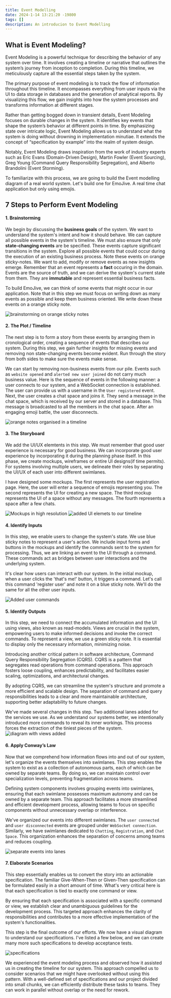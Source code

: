 ```yaml
---
title: Event Modelling
date: 2024-1-14 13:21:20 -19800
tags: []
description: An introducion to Event Modelling
---
```


## What is Event Modeling?

Event Modeling is a powerful technique for describing the behavior of any system over time. It involves creating a timeline or narrative that outlines the system’s journey from inception to completion. During this timeline, we meticulously capture all the essential steps taken by the system.

The primary purpose of event modeling is to track the flow of information throughout this timeline. It encompasses everything from user inputs via the UI to data storage in databases and the generation of analytical reports. By visualizing this flow, we gain insights into how the system processes and transforms information at different stages.

Rather than getting bogged down in transient details, Event Modeling focuses on durable changes in the system. It identifies key events that shape the system’s behavior at different points in time. By emphasizing state over intricate logic, Event Modeling allows us to understand what the system is doing without drowning in implementation minutiae. It extends the concept of “specification by example” into the realm of system design.

Notably, Event Modeling draws inspiration from the work of industry experts such as Eric Evans (Domain-Driven Design), Martin Fowler (Event Sourcing), Greg Young (Command Query Responsibility Segregation), and Alberto Brandolini (Event Storming).

To familiarize with this process, we are going to build the Event modelling diagram of a real world system. Let's build one for EmoJive. A real time chat application but only using emojis. 

## 7 Steps to Perform Event Modeling

#### 1. Brainstorming

We begin by discussing the **business goals** of the system. We want to understand the system's intent and how it should behave. We can capture all possible events in the system's timeline. We must also ensure that only **state-changing events** are be specified. These events capture significant transitions in the system.
Explore all possible events that could occur during the execution of an existing business process. Note these events on orange sticky-notes. We want to add, modify or remove events as new insights emerge. Remember that an event represents a **fact** occuring in the domain. Events are the source of truth, and we can derive the system's current state from them. They are **immutable** and represent essential business facts.

To build EmoJive, we can think of some events that might occur in our application. Note that in this step we must focus on writing down as many events as possible and keep them business oriented. We write down these events on a orange sticky note. 

![brainstorming on orange sticky notes](brainstorming.png)

#### 2. **The Plot / Timeline**

The next step is to form a story from these events by arranging them in cronological order, creating a sequence of events that describes our system. During this step, we gain further insights for missing events and removing non state-changing events become evident. Run through the story from both sides to make sure the events make sense.

We can start by removing non-business events from our pile. Events such as `website opened` and `alerted new user joined` do not carry much business value. Here is the sequence of events in the following manner: a user connects to our system, and a WebSocket connection is established. The user can provide us with a username in the `User registered` event. Next, the user creates a chat space and joins it. They send a message in the chat space, which is received by our server and stored in a database. This message is broadcasted to all the members in the chat space. After an engaging emoji battle, the user disconnects.

![orange notes organised in a timeline](timeline.png)

#### 3. **The Storyboard**
We add the UI/UX elemtents in this step. We must remember that good user experience is necessary for good business. We can incorporate good user experience by incorporating it during the planning phase itself. In this phase, we create mockups, wireframes or entire UI designs(if time permits). For systems involving multiple users, we delineate their roles by separating the UI/UX of each user into different swimlanes.

I have designed some mockups. The first represents the user registration page. Here, the user will enter a sequence of emojis representing you. The second represents the UI for creating a new space. The third mockup represents the UI of a space without any messages. The fourth represents a space after a few chats.

![Mockups in high resolution](<Mockups.jpeg>)
![added UI elemets to our timeline](UI.png)

#### 4. **Identify Inputs**
In this step, we enable users to change the system's state. We use blue sticky notes to represent a user's action. We include input forms and buttons in the mockups and identify the commands sent to the system for processing. Thus, we are linking an event to the UI through a command. These commands act as bridges between user interactions and the underlying system.

It's clear how users can interact with our system. In the initial mockup, when a user clicks the 'that's me!' button, it triggers a command. Let's call this command 'register user' and note it on a blue sticky note. We'll do the same for all the other user inputs.

![Added user commands](inputs.png)

#### 5. **Identify Outputs**
In this step, we need to connect the accumulated information and the UI using views, also known as read-models. Views are crucial in the system, empowering users to make informed decisions and invoke the correct commands. To represent a view, we use a green sticky note. It is essential to display only the necessary information, minimizing noise.

Introducing another critical pattern in software architecture, Command Query Responsibility Segregation (CQRS). CQRS is a pattern that segregates read operations from command operations. This approach fosters loose coupling, enhances predictability, and facilitates easier scaling, optimizations, and architectural changes.

By adopting CQRS, we can streamline the system's structure and promote a more efficient and scalable design. The separation of command and query responsibilities leads to a clear and more maintainable architecture, supporting better adaptability to future changes.

We've made several changes in this step. Two additional lanes added for the services we use. As we understand our systems better, we intentionally introduced more commands to reveal its inner workings. This process forces the extraction of the tiniest pieces of the system.
![diagram with views added](views.png)

#### 6. **Apply Conway’s Law**
Now that we comprehend how information flows into and out of our system, let's organize the events themselves into swimlanes. This step enables the system to exist as a collection of autonomous parts, each of which can be owned by separate teams. By doing so, we can maintain control over specialization levels, preventing fragmentation across teams.

Defining system components involves grouping events into swimlanes, ensuring that each swimlane possesses maximum autonomy and can be owned by a separate team. This approach facilitates a more streamlined and efficient development process, allowing teams to focus on specific components without unnecessary overlap or interference.

We've organized our events into different swimlanes. The `user connected` and `user disconnected` events are grouped under `WebSocket connection`. Similarly, we have swimlanes dedicated to `Chatting`, `Registration`, and `Chat Space`. This organization enhances the separation of concerns among teams and reduces coupling.

![separate events into lanes](eventlanes.png)

#### 7. **Elaborate Scenarios**
This step essentially enables us to convert the story into an actionable specification. The familiar Give-When-Then or Given-Then specification can be formulated easily in a short amount of time. What's very critical here is that each specification is tied to exactly one command or view.

By ensuring that each specification is associated with a specific command or view, we establish clear and unambiguous guidelines for the development process. This targeted approach enhances the clarity of responsibilities and contributes to a more effective implementation of the system's functionalities.    

This step is the final outcome of our efforts. We now have a visual diagram to understand our specifications. I've listed a few below, and we can create many more such specifications to develop acceptance tests.

![specifications](specifications.png)

We experienced the event modeling process and observed how it assisted us in creating the timeline for our system. This approach compelled us to consider scenarios that we might have overlooked without using this pattern. With a well-defined set of specifications and our project divided into small chunks, we can efficiently distribute these tasks to teams. They can work in parallel without overlap or the need for rework.